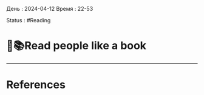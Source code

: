 День : 2024-04-12 
Время : 22-53

Status : #Reading   


# 📓📚Read people like a book



---
# References